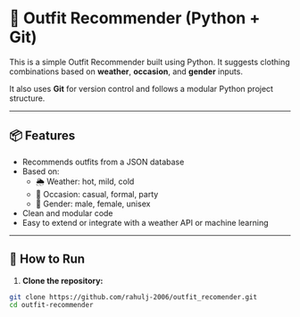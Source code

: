 # 👕 Outfit Recommender (Python + Git)

This is a simple Outfit Recommender built using Python. It suggests clothing combinations based on **weather**, **occasion**, and **gender** inputs.

It also uses **Git** for version control and follows a modular Python project structure.

---

## 📦 Features

- Recommends outfits from a JSON database
- Based on:
  - 🌦️ Weather: hot, mild, cold
  - 🎉 Occasion: casual, formal, party
  - 🚻 Gender: male, female, unisex
- Clean and modular code
- Easy to extend or integrate with a weather API or machine learning




---

## 🚀 How to Run

1. **Clone the repository:**

```bash
git clone https://github.com/rahulj-2006/outfit_recomender.git
cd outfit-recommender


